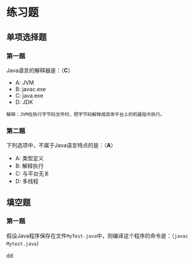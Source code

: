 练习题
================================================================================
## 单项选择题

### 第一题
Java语言的解释器是：（**C**）
+ A: JVM
+ B: javac.exe
+ C: java.exe
+ D: JDK
```
解释：JVM在执行字节码文件时，把字节码解释成具体平台上的机器指令执行。
```

### 第二题
下列选项中，不属于Java语言特点的是：（**A**）
+ A: 类型定义
+ B: 解释执行
+ C: 与平台无关
+ D: 多线程


## 填空题

### 第一题
假设Java程序保存在文件`MyTest.java`中，则编译这个程序的命令是：（`javac Mytest.java`）
































dd
